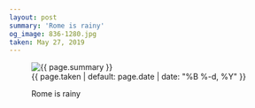 ```yaml
---
layout: post
summary: 'Rome is rainy'
og_image: 836-1280.jpg
taken: May 27, 2019
---
```


<figure class="post" data-src="{{ site.assets_url }}/{{ page.og_image }}">
<img alt="{{ page.summary }}" sizes="(min-width: 700px) 50vw, calc(100vw - 2rem)" src="{{ site.assets_url }}/836-640.jpg" srcset="{{ site.assets_url }}/836-320.jpg 320w, {{ site.assets_url }}/836-640.jpg 640w, {{ site.assets_url }}/836-960.jpg 960w, {{ site.assets_url }}/836-1280.jpg 1280w"/>
<figcaption>
<time>{{ page.taken | default: page.date | date: "%B %-d, %Y" }}</time>
<p>Rome is rainy</p>
</figcaption>
</figure>
